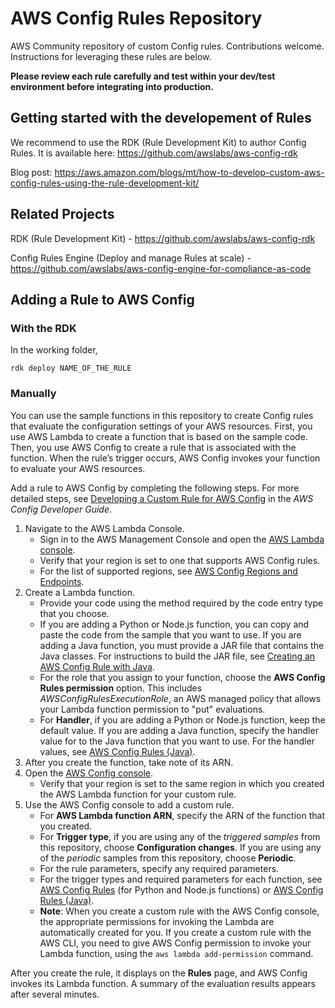 # AWS Config Rules Repository

AWS Community repository of custom Config rules. Contributions welcome. Instructions for leveraging these rules are below.

**Please review each rule carefully and test within your dev/test environment before integrating into production.**

## Getting started with the developement of Rules
We recommend to use the RDK (Rule Development Kit) to author Config Rules. It is available here: https://github.com/awslabs/aws-config-rdk

Blog post: https://aws.amazon.com/blogs/mt/how-to-develop-custom-aws-config-rules-using-the-rule-development-kit/

## Related Projects
RDK (Rule Development Kit) - https://github.com/awslabs/aws-config-rdk

Config Rules Engine (Deploy and manage Rules at scale) - https://github.com/awslabs/aws-config-engine-for-compliance-as-code

## Adding a Rule to AWS Config
### With the RDK
In the working folder,
```
rdk deploy NAME_OF_THE_RULE
```

### Manually
You can use the sample functions in this repository to create Config rules that evaluate the configuration settings of your AWS resources. First, you use AWS Lambda to create a function that is based on the sample code. Then, you use AWS Config to create a rule that is associated with the function. When the rule’s trigger occurs, AWS Config invokes your function to evaluate your AWS resources.

Add a rule to AWS Config by completing the following steps. For more detailed steps, see [Developing a Custom Rule for AWS Config](http://docs.aws.amazon.com/config/latest/developerguide/evaluate-config_develop-rules_nodejs.html) in the *AWS Config Developer Guide*.

1. Navigate to the AWS Lambda Console.
	- Sign in to the AWS Management Console and open the [AWS Lambda console](https://console.aws.amazon.com/lambda/).
	- Verify that your region is set to one that supports AWS Config rules.
	- For the list of supported regions, see [AWS Config Regions and Endpoints](http://docs.aws.amazon.com/general/latest/gr/rande.html#awsconfig_region).
2. Create a Lambda function.
	- Provide your code using the method required by the code entry type that you choose.  
	- If you are adding a Python or Node.js function, you can copy and paste the code from the sample that you want to use. If you are adding a Java function, you must provide a JAR file that contains the Java classes. For instructions to build the JAR file, see [Creating an AWS Config Rule with Java](./java/HOWTO.md).
	- For the role that you assign to your function, choose the **AWS Config Rules permission** option. This includes *AWSConfigRulesExecutionRole*, an AWS managed policy that allows your Lambda function permission to "put" evaluations.
	- For **Handler**, if you are adding a Python or Node.js function, keep the default value. If you are adding a Java function, specify the handler value for to the Java function that you want to use. For the handler values, see [AWS Config Rules (Java)](./java/RULES_JAVA.md).
3. After you create the function, take note of its ARN.  
4. Open the [AWS Config console](https://console.aws.amazon.com/config/).   
	- Verify that your region is set to the same region in which you created the AWS Lambda function for your custom rule.  
5. Use the AWS Config console to add a custom rule.  
	- For **AWS Lambda function ARN**, specify the ARN of the function that you created.
	- For **Trigger type**, if you are using any of the *triggered samples* from this repository, choose **Configuration changes**. If you are using any of the *periodic* samples from this repository, choose **Periodic**.
	- For the rule parameters, specify any required parameters.
	- For the trigger types and required parameters for each function, see [AWS Config Rules](./RULES.md) (for Python and Node.js functions) or [AWS Config Rules (Java)](./java/RULES_JAVA.md).
	- **Note**: When you create a custom rule with the AWS Config console, the appropriate permissions for invoking the Lambda are automatically created for you. If you create a custom rule with the AWS CLI, you need to give AWS Config permission to invoke your Lambda function, using the `aws lambda add-permission` command.

After you create the rule, it displays on the **Rules** page, and AWS Config invokes its Lambda function. A summary of the evaluation results appears after several minutes.
